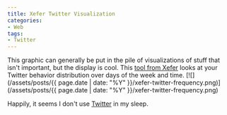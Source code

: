 ```yaml
---
title: Xefer Twitter Visualization
categories:
- Web
tags:
- Twitter
---
```


This graphic can generally be put in the pile of visualizations of stuff that isn't important, but the display is cool. This [tool from Xefer](http://www.xefer.com/twitter/) looks at your Twitter behavior distribution over days of the week and time.
[![](/assets/posts/{{ page.date | date: "%Y" }}/xefer-twitter-frequency.png)](/assets/posts/{{ page.date | date: "%Y" }}/xefer-twitter-frequency.png)

Happily, it seems I don't use [Twitter](http://twitter.com/) in my sleep.
